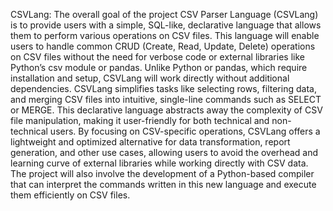 CSVLang:
The overall goal of the project CSV Parser Language (CSVLang) is to provide users with a simple, SQL-like, declarative language that allows them to perform various operations on CSV files. This language will enable users to handle common CRUD (Create, Read, Update, Delete) operations on CSV files without the need for verbose code or external libraries like Python’s csv module or pandas. Unlike Python or pandas, which require installation and setup, CSVLang will work directly without additional dependencies. CSVLang simplifies tasks like selecting rows, filtering data, and merging CSV files into intuitive, single-line commands such as SELECT or MERGE. This declarative language abstracts away the complexity of CSV file manipulation, making it user-friendly for both technical and non-technical users. By focusing on CSV-specific operations, CSVLang offers a lightweight and optimized alternative for data transformation, report generation, and other use cases, allowing users to avoid the overhead and learning curve of external libraries while working directly with CSV data. The project will also involve the development of a Python-based compiler that can interpret the commands written in this new language and execute them efficiently on CSV files.
